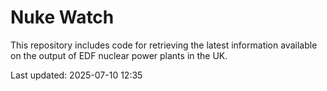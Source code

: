 # Nuke Watch

This repository includes code for retrieving the latest information available on the output of EDF nuclear power plants in the UK.

Last updated: 2025-07-10 12:35